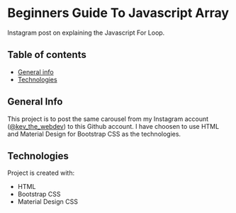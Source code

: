 # Beginners Guide To Javascript Array
Instagram post on explaining the Javascript For Loop. 

## Table of contents
* [General info](#general-info)
* [Technologies](#technologies)

## General Info
This project is to post the same carousel from my Instagram account ([@kev_the_webdev](https://www.instagram.com/p/CKPDypOF2nW/ "@kev_the_webdev")) to this Github account. I have choosen to use HTML and Material Design for Bootstrap CSS as the technologies. 

## Technologies
Project is created with:
* HTML
* Bootstrap CSS
* Material Design CSS